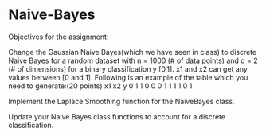 # Naive-Bayes

Objectives for the assignment: 

Change the Gaussian Naive Bayes(which we have seen in class) to discrete Naive Bayes for a random dataset with n = 1000 (# of data points) and d = 2 (# of dimensions) for a binary classification y [0,1]. x1 and x2 can get any values between [0 and 1]. Following is an example of the table which you need to generate:(20 points)
x1	x2	y
0	1	1
0	0	0
1	1	1
1	0	1

Implement the Laplace Smoothing function for the NaiveBayes class. 

Update your Naive Bayes class functions to account for a discrete classification.
